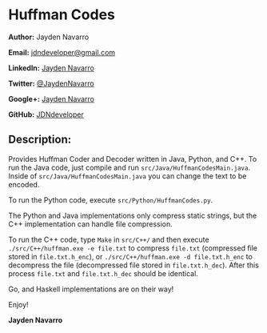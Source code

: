 Huffman Codes
=============

**Author:** Jayden Navarro

**Email:** jdndeveloper@gmail.com

**LinkedIn:** [Jayden Navarro](https://www.linkedin.com/in/jaydennavarro)

**Twitter:** [@JaydenNavarro](https://twitter.com/JaydenNavarro)

**Google+:** [Jayden Navarro](https://plus.google.com/u/0/+JaydenNavarro/posts)

**GitHub:** [JDNdeveloper](http://www.github.com/JDNdeveloper)

## Description:
Provides Huffman Coder and Decoder written in Java, Python, and C++. To run the Java code, just 
compile and run `src/Java/HuffmanCodesMain.java`. Inside of `src/Java/HuffmanCodesMain.java` you can 
change the text to be encoded. 

To run the Python code, execute `src/Python/HuffmanCodes.py`.

The Python and Java implementations only compress static strings, but the C++ implementation can handle file compression. 

To run the C++ code, type `Make` in `src/C++/` and then execute `./src/C++/huffman.exe -e file.txt` to compress `file.txt` (compressed file stored in `file.txt.h_enc`), or `./src/C++/huffman.exe -d file.txt.h_enc` to decompress the file (decompressed file stored in `file.txt.h_dec`). After this process `file.txt` and `file.txt.h_dec` should be identical.

Go, and Haskell implementations are on their way!

Enjoy!

**Jayden Navarro**
